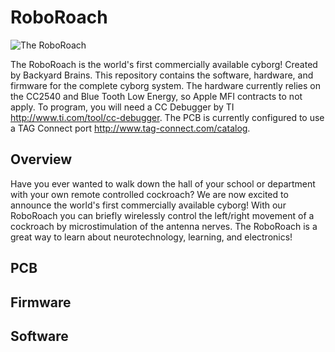RoboRoach
=========

![The RoboRoach](http://backyardbrains.com/img/photos/roboRoach.jpg)

The RoboRoach is the world's first commercially available cyborg! Created by Backyard Brains.  This repository contains the software, hardware, and firmware for the complete cyborg system. The hardware currently relies on the CC2540 and Blue Tooth Low Energy, so Apple MFI contracts to not apply.  To program, you will need a CC Debugger by TI <http://www.ti.com/tool/cc-debugger>.  The PCB is currently configured to use a TAG Connect port <http://www.tag-connect.com/catalog>. 

Overview
--------
Have you ever wanted to walk down the hall of your school or department with your own remote controlled cockroach? We are now excited to announce the world's first commercially available cyborg! With our RoboRoach you can briefly wirelessly control the left/right movement of a cockroach by microstimulation of the antenna nerves. The RoboRoach is a great way to learn about neurotechnology, learning, and electronics!

PCB
---


Firmware
--------


Software
--------